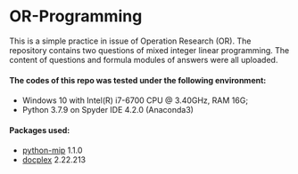 # OR-Programming
This is a simple practice in issue of Operation Research (OR). The repository contains two questions of mixed integer linear programming. The content of questions and formula modules of answers were all uploaded. 

#### The codes of this repo was tested under the following environment: <h4>
* Windows 10 with Intel(R) i7-6700 CPU @ 3.40GHz, RAM 16G;
* Python 3.7.9 on Spyder IDE 4.2.0 (Anaconda3)

#### Packages used: <h4>
* [python-mip](https://github.com/coin-or/python-mip) 1.1.0
* [docplex](http://ibmdecisionoptimization.github.io/docplex-doc/) 2.22.213
